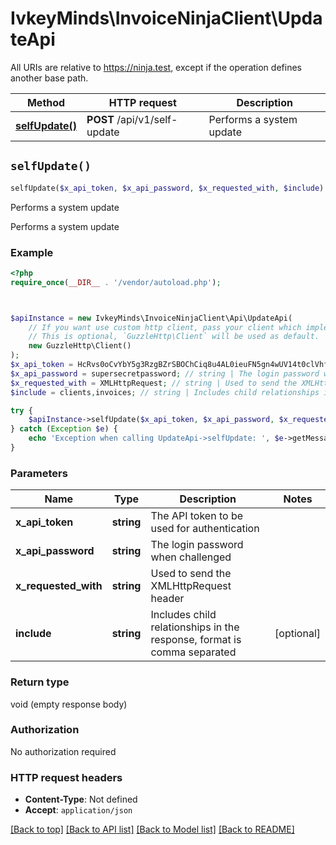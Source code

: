 # IvkeyMinds\InvoiceNinjaClient\UpdateApi

All URIs are relative to https://ninja.test, except if the operation defines another base path.

| Method | HTTP request | Description |
| ------------- | ------------- | ------------- |
| [**selfUpdate()**](UpdateApi.md#selfUpdate) | **POST** /api/v1/self-update | Performs a system update |


## `selfUpdate()`

```php
selfUpdate($x_api_token, $x_api_password, $x_requested_with, $include)
```

Performs a system update

Performs a system update

### Example

```php
<?php
require_once(__DIR__ . '/vendor/autoload.php');



$apiInstance = new IvkeyMinds\InvoiceNinjaClient\Api\UpdateApi(
    // If you want use custom http client, pass your client which implements `GuzzleHttp\ClientInterface`.
    // This is optional, `GuzzleHttp\Client` will be used as default.
    new GuzzleHttp\Client()
);
$x_api_token = HcRvs0oCvYbY5g3RzgBZrSBOChCiq8u4AL0ieuFN5gn4wUV14t0clVhfPc5OX99q; // string | The API token to be used for authentication
$x_api_password = supersecretpassword; // string | The login password when challenged
$x_requested_with = XMLHttpRequest; // string | Used to send the XMLHttpRequest header
$include = clients,invoices; // string | Includes child relationships in the response, format is comma separated

try {
    $apiInstance->selfUpdate($x_api_token, $x_api_password, $x_requested_with, $include);
} catch (Exception $e) {
    echo 'Exception when calling UpdateApi->selfUpdate: ', $e->getMessage(), PHP_EOL;
}
```

### Parameters

| Name | Type | Description  | Notes |
| ------------- | ------------- | ------------- | ------------- |
| **x_api_token** | **string**| The API token to be used for authentication | |
| **x_api_password** | **string**| The login password when challenged | |
| **x_requested_with** | **string**| Used to send the XMLHttpRequest header | |
| **include** | **string**| Includes child relationships in the response, format is comma separated | [optional] |

### Return type

void (empty response body)

### Authorization

No authorization required

### HTTP request headers

- **Content-Type**: Not defined
- **Accept**: `application/json`

[[Back to top]](#) [[Back to API list]](../../README.md#endpoints)
[[Back to Model list]](../../README.md#models)
[[Back to README]](../../README.md)
